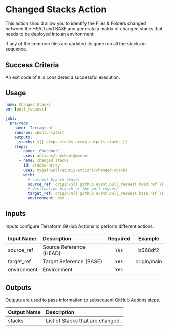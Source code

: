 # Changed Stacks Action

This action should allow you to identify the Files & Folders changed between the HEAD and BASE and generate a matrix of changed stacks that needs to be deployed into an environment.

If any of the common files are updated its gone run all the stacks in sequence.

## Success Criteria

An exit code of `0` is considered a successful execution.

## Usage

```yaml
name: Changed Stacks
on: [pull_request]

jobs:
  pre-reqs:
    name: 'Terragrunt'
    runs-on: ubuntu-latest
    outputs:
      stacks: ${{ steps.stacks-array.outputs.stacks }}
    steps:
      - name: 'Checkout'
        uses: actions/checkout@master
      - name: changed stacks
        id: stacks-array
        uses: mygainwell/acutiy-actions/changed-stacks
        with:
          # current branch (base)
          source_ref: origin/${{ github.event.pull_request.head.ref }}
          # destination branch of the pull request
          target_ref: origin/${{ github.event.pull_request.base.ref }}
          environment: dev
```

## Inputs

Inputs configure Terraform GitHub Actions to perform different actions.

| Input Name  | Description             | Required | Example     |
| :---------- | :---------------------- | :------: | :---------: |
| source_ref  | Source Reference (HEAD) |  `Yes`   | b668df2     |
| target_ref  | Target Reference (BASE) |  `Yes`   | origin/main |
| environment | Environment             |  `Yes`   |             |

## Outputs

Outputs are used to pass information to subsequent GitHub Actions steps.

| Output Name | Description                      |
| :---------- | :------------------------------- |
| stacks      | List of Stacks that are changed. |
